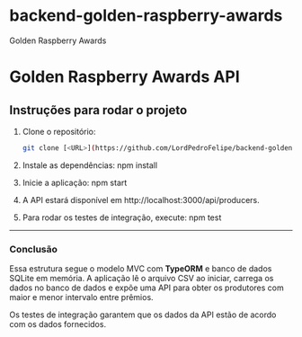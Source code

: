 # backend-golden-raspberry-awards
Golden Raspberry Awards

# Golden Raspberry Awards API

## Instruções para rodar o projeto

1. Clone o repositório:
   ```bash
   git clone [<URL>](https://github.com/LordPedroFelipe/backend-golden-raspberry-awards.git)

2. Instale as dependências:
    npm install

3. Inicie a aplicação:
    npm start

4. A API estará disponível em http://localhost:3000/api/producers.

5. Para rodar os testes de integração, execute:
    npm test

---

### **Conclusão**

Essa estrutura segue o modelo MVC com **TypeORM** e banco de dados SQLite em memória.
A aplicação lê o arquivo CSV ao iniciar, carrega os dados no banco de dados e expõe uma API para obter os produtores com maior e menor intervalo entre prêmios.

Os testes de integração garantem que os dados da API estão de acordo com os dados fornecidos.
